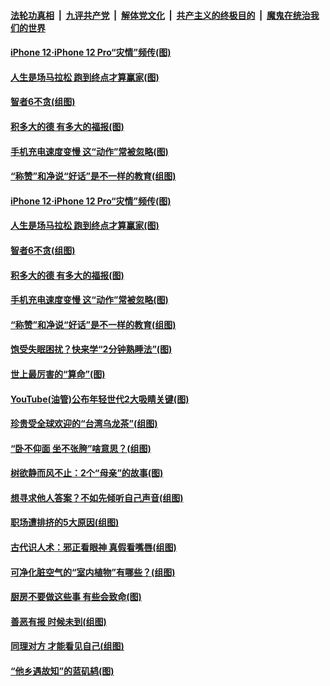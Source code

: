 

####  [法轮功真相](../../../../basic/blob/master/README.md?t=11130431) &nbsp;|&nbsp; [九评共产党](../../../../9ping.md/blob/master/README.md?t=11130431) &nbsp;|&nbsp; [解体党文化](../../../../jtdwh.md/blob/master/README.md?t=11130431)  &nbsp;|&nbsp; [共产主义的终极目的](../../../../gczydzjmd.md/blob/master/README.md?t=11130431) &nbsp;|&nbsp; [魔鬼在统治我们的世界](../../../../mgztzwmdsj.md/blob/master/README.md?t=11130431) 

#### [iPhone 12‧iPhone 12 Pro“灾情”频传(图)](../pages/p8/952313.md?t=11130431) 

#### [人生是场马拉松 跑到终点才算赢家(图)](../pages/p8/952305.md?t=11130431) 

#### [智者6不贪(组图)](../pages/p8/952290.md?t=11130431) 

#### [积多大的德 有多大的福报(图)](../pages/p8/952117.md?t=11130431) 

#### [手机充电速度变慢 这“动作”常被忽略(图)](../pages/p8/952164.md?t=11130431) 

#### [“称赞”和净说“好话”是不一样的教育(组图)](../pages/p8/952047.md?t=11130431) 

#### [iPhone 12‧iPhone 12 Pro“灾情”频传(图)](../pages/p8/952313.md?t=11130431) 

#### [人生是场马拉松 跑到终点才算赢家(图)](../pages/p8/952305.md?t=11130431) 

#### [智者6不贪(组图)](../pages/p8/952290.md?t=11130431) 

#### [积多大的德 有多大的福报(图)](../pages/p8/952117.md?t=11130431) 

#### [手机充电速度变慢 这“动作”常被忽略(图)](../pages/p8/952164.md?t=11130431) 

#### [“称赞”和净说“好话”是不一样的教育(组图)](../pages/p8/952047.md?t=11130431) 

#### [饱受失眠困扰？快来学“2分钟熟睡法”(图)](../pages/p8/952160.md?t=11130431) 

#### [世上最厉害的“算命”(图)](../pages/p8/951612.md?t=11130431) 

#### [YouTube(油管)公布年轻世代2大吸睛关键(图)](../pages/p8/952068.md?t=11130431) 

#### [珍贵受全球欢迎的“台湾乌龙茶”(组图)](../pages/p8/952055.md?t=11130431) 

#### [“卧不仰面 坐不张胯”啥意思？(组图)](../pages/p8/952042.md?t=11130431) 

#### [树欲静而风不止：2个“母亲”的故事(图)](../pages/p8/951629.md?t=11130431) 

#### [想寻求他人答案？不如先倾听自己声音(组图)](../pages/p8/951953.md?t=11130431) 

#### [职场遭排挤的5大原因(组图)](../pages/p8/951951.md?t=11130431) 

#### [古代识人术：邪正看眼神 真假看嘴唇(组图)](../pages/p8/951935.md?t=11130431) 

#### [可净化脏空气的“室内植物”有哪些？(组图)](../pages/p8/951829.md?t=11130431) 

#### [厨房不要做这些事 有些会致命(图)](../pages/p8/951588.md?t=11130431) 

#### [善恶有报 时候未到(组图)](../pages/p8/951604.md?t=11130431) 

#### [同理对方 才能看见自己(组图)](../pages/p8/951802.md?t=11130431) 

#### [“他乡遇故知”的蓝矶鸫(图)](../pages/p8/951781.md?t=11130431) 

